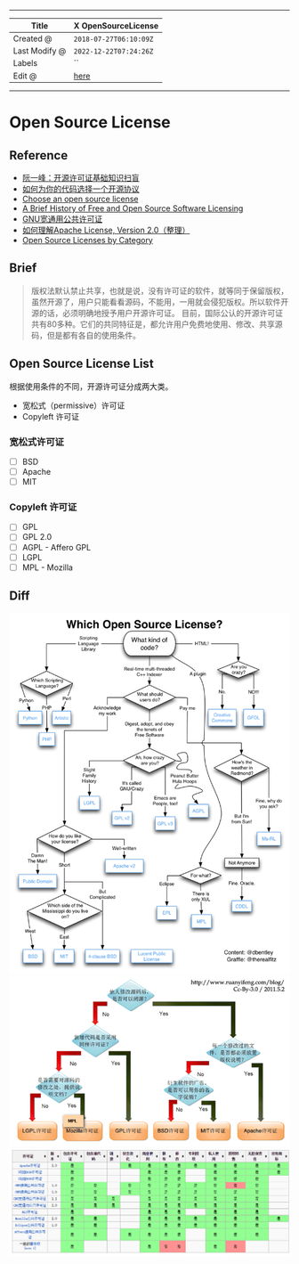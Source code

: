 -----

| Title         | X OpenSourceLicense                                  |
| ------------- | ---------------------------------------------------- |
| Created @     | `2018-07-27T06:10:09Z`                               |
| Last Modify @ | `2022-12-22T07:24:26Z`                               |
| Labels        | \`\`                                                 |
| Edit @        | [here](https://github.com/junxnone/xwiki/issues/147) |

-----

# Open Source License

## Reference

  - [阮一峰：开源许可证基础知识扫盲](https://www.oschina.net/news/90054/opensource-license-introduction)
  - [如何为你的代码选择一个开源协议](http://www.cnblogs.com/Wayou/p/how_to_choose_a_license.html)
  - [Choose an open source license](https://choosealicense.com/)
  - [A Brief History of Free and Open Source Software
    Licensing](https://www.channelfutures.com/open-source/a-brief-history-of-free-and-open-source-software-licensing)
  - [GNU宽通用公共许可证](https://zh.wikipedia.org/wiki/GNU%E5%AE%BD%E9%80%9A%E7%94%A8%E5%85%AC%E5%85%B1%E8%AE%B8%E5%8F%AF%E8%AF%81)
  - [如何理解Apache License,
    Version 2.0（整理）](https://www.cnblogs.com/Renyi-Fan/p/8148658.html)
  - [Open Source Licenses by
    Category](http://www.opensource.org/licenses/category)

## Brief

> 版权法默认禁止共享，也就是说，没有许可证的软件，就等同于保留版权，虽然开源了，用户只能看看源码，不能用，一用就会侵犯版权。所以软件开源的话，必须明确地授予用户开源许可证。
> 目前，国际公认的开源许可证共有80多种。它们的共同特征是，都允许用户免费地使用、修改、共享源码，但是都有各自的使用条件。

## Open Source License List

根据使用条件的不同，开源许可证分成两大类。

  - 宽松式（permissive）许可证
  - Copyleft 许可证

### 宽松式许可证

  - [ ] BSD
  - [ ] Apache
  - [ ] MIT

### Copyleft 许可证

  - [ ] GPL
  - [ ] GPL 2.0
  - [ ] AGPL - Affero GPL
  - [ ] LGPL
  - [ ] MPL - Mozilla

## Diff

![image](media/651c899e47b234634bfd7e1c259ea43e33e1d845.png)
![license\_diff](media/d303e99149b7071218e75722fbfbabd4f35da599.png)
![image](media/085b2de0678034dbd6b68a93dde8e582ea2b41c8.png)

